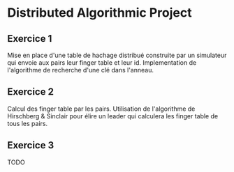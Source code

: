 # Distributed Algorithmic Project

## Exercice 1 

Mise en place d'une table de hachage distribué construite par un simulateur qui envoie aux pairs leur finger table et leur id.
Implementation de l'algorithme de recherche d'une clé dans l'anneau.

## Exercice 2

Calcul des finger table par les pairs.
Utilisation de l'algorithme de Hirschberg & Sinclair pour élire un leader qui calculera les finger table de tous les pairs.

## Exercice 3

TODO
